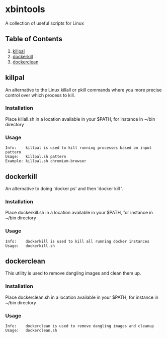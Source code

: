 # xbintools
A collection of useful scripts for Linux

## Table of Contents
1. [killpal](#killpal)
2. [dockerkill](#dockerkill)
3. [dockerclean](#dockerclean)

## killpal
An alternative to the Linux killall or pkill commands where you more precise control over which process to kill.

### Installation
Place killall.sh in a location available in your $PATH, for instance in ~/bin directory

### Usage

```
Info:    killpal is used to kill running processes based on input pattern
Usage:   killpal.sh pattern
Example: killpal.sh chromium-browser
```

## dockerkill
An alternative to doing 'docker ps' and then 'docker kill <id>'.

### Installation
Place dockerkill.sh in a location available in your $PATH, for instance in ~/bin directory

### Usage

```
Info:    dockerkill is used to kill all running docker instances
Usage:   dockerkill.sh
```

## dockerclean
This utility is used to remove dangling images and clean them up.

### Installation
Place dockerclean.sh in a location available in your $PATH, for instance in ~/bin directory

### Usage

```
Info:    dockerclean is used to remove dangling images and cleanup
Usage:   dockerclean.sh
```
